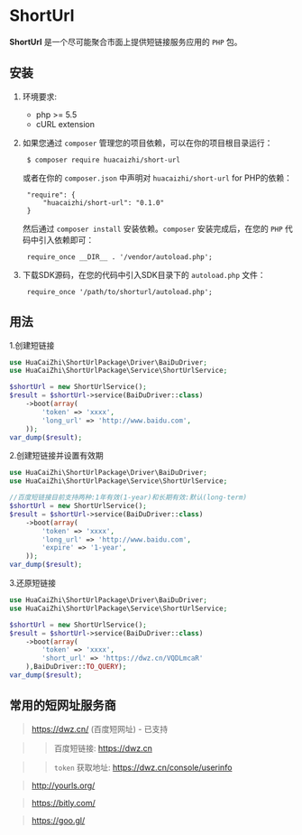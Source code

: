 ShortUrl
===

**ShortUrl** 是一个尽可能聚合市面上提供短链接服务应用的 `PHP` 包。

安装
-----
1. 环境要求:
   - php >= 5.5
   - cURL extension

2. 如果您通过 `composer` 管理您的项目依赖，可以在你的项目根目录运行：

        $ composer require huacaizhi/short-url

   或者在你的 `composer.json` 中声明对 `huacaizhi/short-url` for PHP的依赖：

        "require": {
            "huacaizhi/short-url": "0.1.0"
        }

   然后通过 `composer install` 安装依赖。`composer` 安装完成后，在您的 `PHP` 代码中引入依赖即可：

        require_once __DIR__ . '/vendor/autoload.php';


3. 下载SDK源码，在您的代码中引入SDK目录下的 `autoload.php` 文件：

        require_once '/path/to/shorturl/autoload.php';

用法
-----
1.创建短链接
```php
use HuaCaiZhi\ShortUrlPackage\Driver\BaiDuDriver;
use HuaCaiZhi\ShortUrlPackage\Service\ShortUrlService;

$shortUrl = new ShortUrlService();
$result = $shortUrl->service(BaiDuDriver::class)
    ->boot(array(
        'token' => 'xxxx',
        'long_url' => 'http://www.baidu.com',
    ));
var_dump($result);
```

2.创建短链接并设置有效期
```php
use HuaCaiZhi\ShortUrlPackage\Driver\BaiDuDriver;
use HuaCaiZhi\ShortUrlPackage\Service\ShortUrlService;

//百度短链接目前支持两种:1年有效(1-year)和长期有效:默认(long-term)
$shortUrl = new ShortUrlService();
$result = $shortUrl->service(BaiDuDriver::class)
    ->boot(array(
        'token' => 'xxxx',
        'long_url' => 'http://www.baidu.com',
        'expire' => '1-year',
    ));
var_dump($result);
```

3.还原短链接
```php
use HuaCaiZhi\ShortUrlPackage\Driver\BaiDuDriver;
use HuaCaiZhi\ShortUrlPackage\Service\ShortUrlService;

$shortUrl = new ShortUrlService();
$result = $shortUrl->service(BaiDuDriver::class)
    ->boot(array(
        'token' => 'xxxx',
        'short_url' => 'https://dwz.cn/VQDLmcaR'
    ),BaiDuDriver::TO_QUERY);
var_dump($result);
```


常用的短网址服务商
-----
> https://dwz.cn/ (百度短网址) - 已支持

>> 百度短链接: https://dwz.cn

>> `token` 获取地址: https://dwz.cn/console/userinfo

> http://yourls.org/

> https://bitly.com/

> https://goo.gl/
